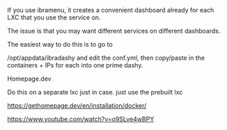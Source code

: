 If you use ibramenu, it creates a convenient dashboard already for each LXC that you use the service on.

The issue is that you may want different services on different dashboards. 

The easiest way to do this is to go to 

/opt/appdata/ibradashy and edit the conf.yml, then copy/paste in the containers + IPs for each into one prime dashy.

Homepage.dev

Do this on a separate lxc just in case. just use the prebuilt lxc

https://gethomepage.dev/en/installation/docker/

https://www.youtube.com/watch?v=o9SLve4wBPY


